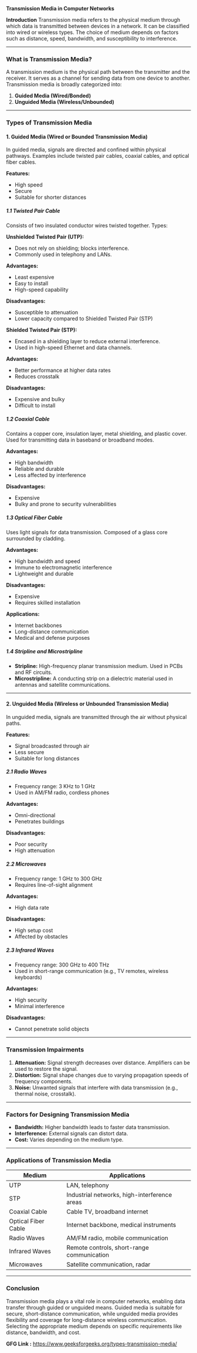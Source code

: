 **Transmission Media in Computer Networks**

**Introduction**
Transmission media refers to the physical medium through which data is transmitted between devices in a network. It can be classified into wired or wireless types. The choice of medium depends on factors such as distance, speed, bandwidth, and susceptibility to interference.

---

### **What is Transmission Media?**
A transmission medium is the physical path between the transmitter and the receiver. It serves as a channel for sending data from one device to another. Transmission media is broadly categorized into:

1. **Guided Media (Wired/Bonded)**
2. **Unguided Media (Wireless/Unbounded)**

---

### **Types of Transmission Media**

#### **1. Guided Media (Wired or Bounded Transmission Media)**
In guided media, signals are directed and confined within physical pathways. Examples include twisted pair cables, coaxial cables, and optical fiber cables.

**Features:**
- High speed
- Secure
- Suitable for shorter distances

##### **1.1 Twisted Pair Cable**
Consists of two insulated conductor wires twisted together. Types:

**Unshielded Twisted Pair (UTP):**
- Does not rely on shielding; blocks interference.
- Commonly used in telephony and LANs.

**Advantages:**
- Least expensive
- Easy to install
- High-speed capability

**Disadvantages:**
- Susceptible to attenuation
- Lower capacity compared to Shielded Twisted Pair (STP)

**Shielded Twisted Pair (STP):**
- Encased in a shielding layer to reduce external interference.
- Used in high-speed Ethernet and data channels.

**Advantages:**
- Better performance at higher data rates
- Reduces crosstalk

**Disadvantages:**
- Expensive and bulky
- Difficult to install

##### **1.2 Coaxial Cable**
Contains a copper core, insulation layer, metal shielding, and plastic cover. Used for transmitting data in baseband or broadband modes.

**Advantages:**
- High bandwidth
- Reliable and durable
- Less affected by interference

**Disadvantages:**
- Expensive
- Bulky and prone to security vulnerabilities

##### **1.3 Optical Fiber Cable**
Uses light signals for data transmission. Composed of a glass core surrounded by cladding.

**Advantages:**
- High bandwidth and speed
- Immune to electromagnetic interference
- Lightweight and durable

**Disadvantages:**
- Expensive
- Requires skilled installation

**Applications:**
- Internet backbones
- Long-distance communication
- Medical and defense purposes

##### **1.4 Stripline and Microstripline**
- **Stripline:** High-frequency planar transmission medium. Used in PCBs and RF circuits.
- **Microstripline:** A conducting strip on a dielectric material used in antennas and satellite communications.

---

#### **2. Unguided Media (Wireless or Unbounded Transmission Media)**
In unguided media, signals are transmitted through the air without physical paths.

**Features:**
- Signal broadcasted through air
- Less secure
- Suitable for long distances

##### **2.1 Radio Waves**
- Frequency range: 3 KHz to 1 GHz
- Used in AM/FM radio, cordless phones

**Advantages:**
- Omni-directional
- Penetrates buildings

**Disadvantages:**
- Poor security
- High attenuation

##### **2.2 Microwaves**
- Frequency range: 1 GHz to 300 GHz
- Requires line-of-sight alignment

**Advantages:**
- High data rate

**Disadvantages:**
- High setup cost
- Affected by obstacles

##### **2.3 Infrared Waves**
- Frequency range: 300 GHz to 400 THz
- Used in short-range communication (e.g., TV remotes, wireless keyboards)

**Advantages:**
- High security
- Minimal interference

**Disadvantages:**
- Cannot penetrate solid objects

---

### **Transmission Impairments**
1. **Attenuation:** Signal strength decreases over distance. Amplifiers can be used to restore the signal.
2. **Distortion:** Signal shape changes due to varying propagation speeds of frequency components.
3. **Noise:** Unwanted signals that interfere with data transmission (e.g., thermal noise, crosstalk).

---

### **Factors for Designing Transmission Media**
- **Bandwidth:** Higher bandwidth leads to faster data transmission.
- **Interference:** External signals can distort data.
- **Cost:** Varies depending on the medium type.

---

### **Applications of Transmission Media**
| **Medium**              | **Applications**                                  |
|-------------------------|-------------------------------------------------|
| UTP                    | LAN, telephony                                  |
| STP                    | Industrial networks, high-interference areas    |
| Coaxial Cable          | Cable TV, broadband internet                    |
| Optical Fiber Cable    | Internet backbone, medical instruments          |
| Radio Waves            | AM/FM radio, mobile communication               |
| Infrared Waves         | Remote controls, short-range communication      |
| Microwaves             | Satellite communication, radar                  |

---

### **Conclusion**
Transmission media plays a vital role in computer networks, enabling data transfer through guided or unguided means. Guided media is suitable for secure, short-distance communication, while unguided media provides flexibility and coverage for long-distance wireless communication. Selecting the appropriate medium depends on specific requirements like distance, bandwidth, and cost.

**GFG Link :** https://www.geeksforgeeks.org/types-transmission-media/
